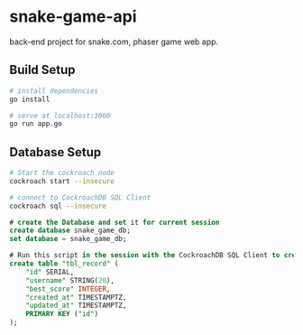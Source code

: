 # snake-game-api

back-end project for snake.com, phaser game web app.

## Build Setup

``` bash
# install dependencies
go install

# serve at localhost:3060
go run app.go
```

## Database Setup

``` bash
# Start the cockroach node
cockroach start --insecure

# connect to CockroachDB SQL Client
cockroach sql --insecure
```

``` SQL
# create the Database and set it for current session
create database snake_game_db;
set database = snake_game_db;

# Run this script in the session with the CockroachDB SQL Client to create the records table
create table "tbl_record" (
    "id" SERIAL,
    "username" STRING(20),
    "best_score" INTEGER,
    "created_at" TIMESTAMPTZ,
    "updated_at" TIMESTAMPTZ,
    PRIMARY KEY ("id")
);
```
